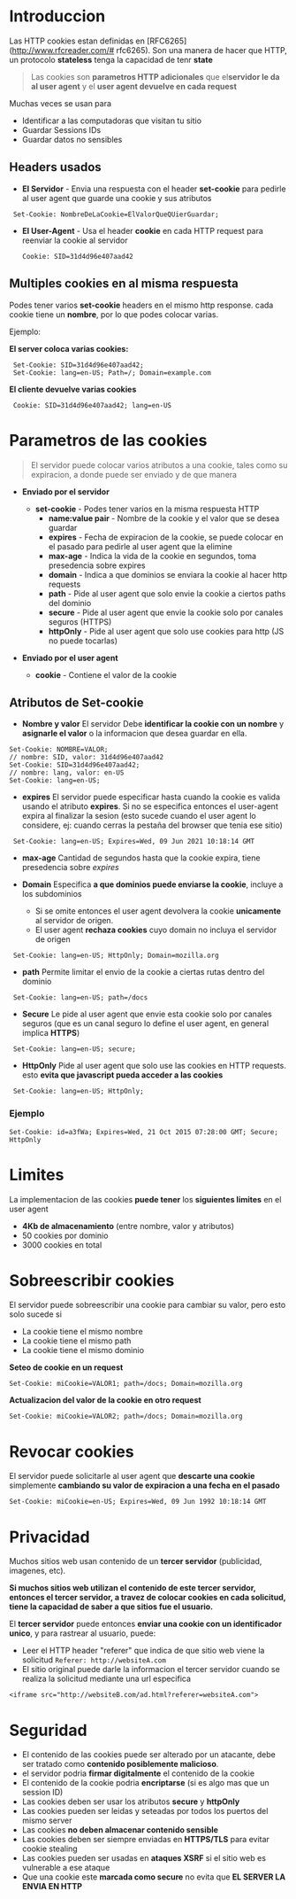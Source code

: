 
# Introduccion


Las HTTP cookies estan definidas en [RFC6265](http://www.rfcreader.com/# rfc6265).
Son una manera de hacer que HTTP, un protocolo **stateless** tenga la capacidad de tenr **state**

>Las cookies son **parametros HTTP adicionales** que el**servidor le da al user agent** y el **user agent devuelve en cada request**

Muchas veces se usan para

* Identificar a las computadoras que visitan tu sitio
* Guardar Sessions IDs
* Guardar datos no sensibles


## Headers usados 

* **El Servidor** - Envia una respuesta con el header **set-cookie** para pedirle al user agent que guarde una cookie y sus atributos 
```
 Set-Cookie: NombreDeLaCookie=ElValorQueQUierGuardar;
```
* **El User-Agent** - Usa el header **cookie** en cada HTTP request para reenviar la cookie al servidor
	``` 
	Cookie: SID=31d4d96e407aad42
	```
	
## Multiples cookies en al misma respuesta

Podes tener varios **set-cookie** headers en el mismo http response.
cada cookie tiene un **nombre**, por lo que podes colocar varias.



Ejemplo:

**El server coloca varias cookies:**
```
 Set-Cookie: SID=31d4d96e407aad42;
 Set-Cookie: lang=en-US; Path=/; Domain=example.com	 
```

**El cliente devuelve varias cookies**
```
 Cookie: SID=31d4d96e407aad42; lang=en-US
```

# Parametros de las cookies

>El servidor puede colocar varios atributos a una cookie, tales como su expiracion, a donde puede ser enviado y de que manera

* **Enviado por el servidor**
	* **set-cookie**  - Podes tener varios en la misma respuesta HTTP
		* **name:value pair** - Nombre de la cookie y el valor que se desea guardar
		* **expires** - Fecha de expiracion de la cookie, se puede colocar en el pasado para pedirle al user agent que la elimine
		* **max-age** - Indica la vida de la cookie en segundos, toma presedencia sobre expires
		* **domain** - Indica a que dominios se enviara la cookie al hacer http requests
		* **path** - Pide al user agent que solo envie la cookie a ciertos paths del dominio
		* **secure** - Pide al user agent que envie la cookie solo por canales seguros (HTTPS)
		* **httpOnly** - Pide al user agent que solo use cookies para http (JS no puede tocarlas)



* **Enviado por el user agent**
	* **cookie** - Contiene el valor de la cookie


## Atributos de Set-cookie 
* **Nombre y valor**
	El servidor Debe **identificar la cookie con un nombre** y **asignarle el valor** o la informacion que desea guardar en ella.
```
Set-Cookie: NOMBRE=VALOR;
// nombre: SID, valor: 31d4d96e407aad42
Set-Cookie: SID=31d4d96e407aad42;
// nombre: lang, valor: en-US
Set-Cookie: lang=en-US; 
```


* **expires**
	El servidor puede especificar hasta cuando la cookie es valida usando el atributo **expires**. Si no se especifica entonces el user-agent expira al finalizar la sesion (esto sucede cuando el user agent lo considere, ej: cuando cerras la pestaña del browser que tenia ese sitio) 
```
 Set-Cookie: lang=en-US; Expires=Wed, 09 Jun 2021 10:18:14 GMT
```

* **max-age**
	Cantidad de segundos hasta que la cookie expira, tiene presedencia sobre _expires_

* **Domain** 
Especifica **a que dominios puede enviarse la cookie**, incluye a los subdominios
	* Si se omite entonces el user agent devolvera la cookie **unicamente** al servidor de origen.
	* El user agent **rechaza cookies** cuyo domain no incluya el servidor de origen
```
 Set-Cookie: lang=en-US; HttpOnly; Domain=mozilla.org 
```


* **path**
 Permite limitar el envio de la cookie a ciertas rutas dentro del dominio
```
 Set-Cookie: lang=en-US; path=/docs
```
	
* **Secure**
	Le pide al user agent que envie esta cookie solo por canales seguros (que es un canal seguro lo define el user agent, en general implica **HTTPS**)
```
 Set-Cookie: lang=en-US; secure; 
```
	
* **HttpOnly**
	Pide al user agent que solo use las cookies en HTTP requests.
	esto **evita que javascript pueda acceder a las cookies**
```
 Set-Cookie: lang=en-US; HttpOnly; 
```

### Ejemplo

```
Set-Cookie: id=a3fWa; Expires=Wed, 21 Oct 2015 07:28:00 GMT; Secure; HttpOnly
```


# Limites

La implementacion de las cookies **puede tener** los **siguientes limites** en el user agent

* **4Kb de almacenamiento** (entre nombre, valor y atributos)
* 50 cookies por dominio
* 3000 cookies en total

# Sobreescribir cookies



El servidor puede sobreescribir una cookie para cambiar su valor, pero esto solo sucede si

* La cookie tiene el mismo nombre
* La cookie tiene el mismo path
* La cookie tiene el mismo dominio

**Seteo de cookie en un request**
```
Set-Cookie: miCookie=VALOR1; path=/docs; Domain=mozilla.org 
```

**Actualizacion del valor de la cookie en otro request**
```
Set-Cookie: miCookie=VALOR2; path=/docs; Domain=mozilla.org 
```


# Revocar cookies


El servidor puede solicitarle al user agent que **descarte una cookie** simplemente **cambiando su valor de expiracion a una fecha en el pasado**

```
Set-Cookie: miCookie=en-US; Expires=Wed, 09 Jun 1992 10:18:14 GMT
```


# Privacidad

Muchos sitios web usan contenido de un **tercer servidor** (publicidad, imagenes, etc).

**Si muchos sitios web utilizan el contenido de este tercer servidor, entonces el tercer servidor, a travez de colocar cookies en cada solicitud, tiene la capacidad de saber a que sitios fue el usuario.**

El **tercer servidor** puede entonces **enviar una cookie con un identificador unico**, y para rastrear al usuario, puede:
* Leer el HTTP header "referer" que indica de que sitio web viene la solicitud
`Referer: http://websiteA.com`
* El sitio original puede darle la informacion el tercer servidor cuando se realiza la solicitud mediante una url especifica
```
<iframe src="http://websiteB.com/ad.html?referer=websiteA.com">
```


# Seguridad


* El contenido de las cookies puede ser alterado por un atacante, debe ser tratado como **contenido posiblemente malicioso**.
* el servidor podria **firmar digitalmente** el contenido de la cookie
* El contenido de la cookie podria **encriptarse** (si es algo mas que un session ID) 
* Las cookies deben ser usar los atributos **secure** y **httpOnly**
* Las cookies pueden ser leidas y seteadas por todos los puertos del mismo server
* Las cookies **no deben almacenar contenido sensible**
* Las cookies deben ser siempre enviadas en **HTTPS/TLS** para evitar cookie stealing
* Las cookies pueden ser usadas en **ataques XSRF** si el sitio web es vulnerable a ese ataque
* Que una cookie este **marcada como secure** no evita que **EL SERVER LA ENVIA EN HTTP**
<!--stackedit_data:
eyJoaXN0b3J5IjpbLTU3MzA4MjQ3Ml19
-->